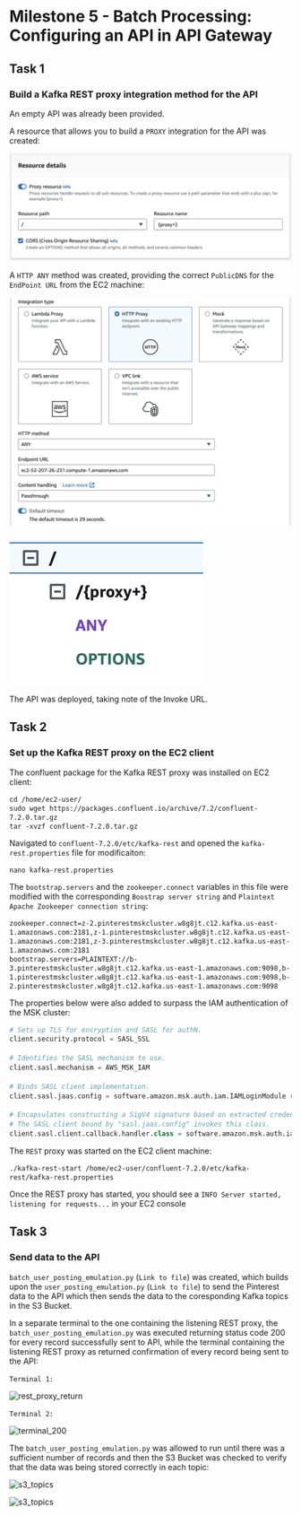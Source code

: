 # Milestone 5 - Batch Processing: Configuring an API in API Gateway

## Task 1
### Build a Kafka REST proxy integration method for the API

An empty API was already been provided.

A resource that allows you to build a ```PROXY``` integration for the API was created:

![proxy_resource](screenshots/m5/1.png)

A ```HTTP ANY``` method was created, providing the correct ```PublicDNS``` for the ```EndPoint URL``` from the EC2 machine:

![proxy_ANY_method](screenshots/m5/2.png)
![API_tree](screenshots/m5/3.png)

The API was deployed, taking note of the Invoke URL.

## Task 2
### Set up the Kafka REST proxy on the EC2 client

The confluent package for the Kafka REST proxy was installed on EC2 client:

```
cd /home/ec2-user/
sudo wget https://packages.confluent.io/archive/7.2/confluent-7.2.0.tar.gz
tar -xvzf confluent-7.2.0.tar.gz
```
Navigated to ```confluent-7.2.0/etc/kafka-rest``` and opened the ```kafka-rest.properties``` file for modificaiton:

```
nano kafka-rest.properties
```

The ```bootstrap.servers``` and the ```zookeeper.connect``` variables in this file were modified with the corresponding ```Boostrap server string``` and ```Plaintext Apache Zookeeper connection string```:

```
zookeeper.connect=z-2.pinterestmskcluster.w8g8jt.c12.kafka.us-east-1.amazonaws.com:2181,z-1.pinterestmskcluster.w8g8jt.c12.kafka.us-east-1.amazonaws.com:2181,z-3.pinterestmskcluster.w8g8jt.c12.kafka.us-east-1.amazonaws.com:2181
bootstrap.servers=PLAINTEXT://b-3.pinterestmskcluster.w8g8jt.c12.kafka.us-east-1.amazonaws.com:9098,b-1.pinterestmskcluster.w8g8jt.c12.kafka.us-east-1.amazonaws.com:9098,b-2.pinterestmskcluster.w8g8jt.c12.kafka.us-east-1.amazonaws.com:9098
```

The properties below were also added to surpass the IAM authentication of the MSK cluster:

```py
# Sets up TLS for encryption and SASL for authN.
client.security.protocol = SASL_SSL

# Identifies the SASL mechanism to use.
client.sasl.mechanism = AWS_MSK_IAM

# Binds SASL client implementation.
client.sasl.jaas.config = software.amazon.msk.auth.iam.IAMLoginModule required awsRoleArn="arn:aws:iam::584739742957:role/0a40ea42f8d1-ec2-access-role";

# Encapsulates constructing a SigV4 signature based on extracted credentials.
# The SASL client bound by "sasl.jaas.config" invokes this class.
client.sasl.client.callback.handler.class = software.amazon.msk.auth.iam.IAMClientCallbackHandler
```

The ```REST``` proxy was started on the EC2 client machine:

```
./kafka-rest-start /home/ec2-user/confluent-7.2.0/etc/kafka-rest/kafka-rest.properties
```

Once the REST proxy has started, you should see a ```INFO Server started, listening for requests...``` in your EC2 console

## Task 3
### Send data to the API

```batch_user_posting_emulation.py``` (```Link to file```) was created, which builds upon the ```user_posting_emulation.py``` (```Link to file```) to send the Pinterest data to the API which then sends the data to the coresponding Kafka topics in the S3 Bucket.

In a separate terminal to the one containing the listening REST proxy, the ```batch_user_posting_emulation.py``` was executed returning status code 200 for every record successfully sent to API, while the terminal containing the listening REST proxy as returned confirmation of every record being sent to the API:

```Terminal 1:```

![rest_proxy_return](screenshots/m5/4.png)

```Terminal 2:```

![terminal_200](screenshots/m5/5.png)

The ```batch_user_posting_emulation.py``` was allowed to run until there was a sufficient number of records and then the S3 Bucket was checked to verify that the data was being stored correctly in each topic:

![s3_topics](screenshots/m5/6.png)

![s3_topics](screenshots/m5/7.png)
